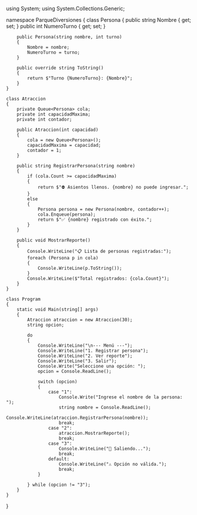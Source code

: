 using System;
using System.Collections.Generic;

namespace ParqueDiversiones
{
    class Persona
    {
        public string Nombre { get; set; }
        public int NumeroTurno { get; set; }

        public Persona(string nombre, int turno)
        {
            Nombre = nombre;
            NumeroTurno = turno;
        }

        public override string ToString()
        {
            return $"Turno {NumeroTurno}: {Nombre}";
        }
    }

    class Atraccion
    {
        private Queue<Persona> cola;
        private int capacidadMaxima;
        private int contador;

        public Atraccion(int capacidad)
        {
            cola = new Queue<Persona>();
            capacidadMaxima = capacidad;
            contador = 1;
        }

        public string RegistrarPersona(string nombre)
        {
            if (cola.Count >= capacidadMaxima)
            {
                return $"⛔ Asientos llenos. {nombre} no puede ingresar.";
            }
            else
            {
                Persona persona = new Persona(nombre, contador++);
                cola.Enqueue(persona);
                return $"✅ {nombre} registrado con éxito.";
            }
        }

        public void MostrarReporte()
        {
            Console.WriteLine("📋 Lista de personas registradas:");
            foreach (Persona p in cola)
            {
                Console.WriteLine(p.ToString());
            }
            Console.WriteLine($"Total registrados: {cola.Count}");
        }
    }

    class Program
    {
        static void Main(string[] args)
        {
            Atraccion atraccion = new Atraccion(30);
            string opcion;

            do
            {
                Console.WriteLine("\n--- Menú ---");
                Console.WriteLine("1. Registrar persona");
                Console.WriteLine("2. Ver reporte");
                Console.WriteLine("3. Salir");
                Console.Write("Seleccione una opción: ");
                opcion = Console.ReadLine();

                switch (opcion)
                {
                    case "1":
                        Console.Write("Ingrese el nombre de la persona: ");
                        string nombre = Console.ReadLine();
                        Console.WriteLine(atraccion.RegistrarPersona(nombre));
                        break;
                    case "2":
                        atraccion.MostrarReporte();
                        break;
                    case "3":
                        Console.WriteLine("🚪 Saliendo...");
                        break;
                    default:
                        Console.WriteLine("⚠️ Opción no válida.");
                        break;
                }

            } while (opcion != "3");
        }
    }
}
